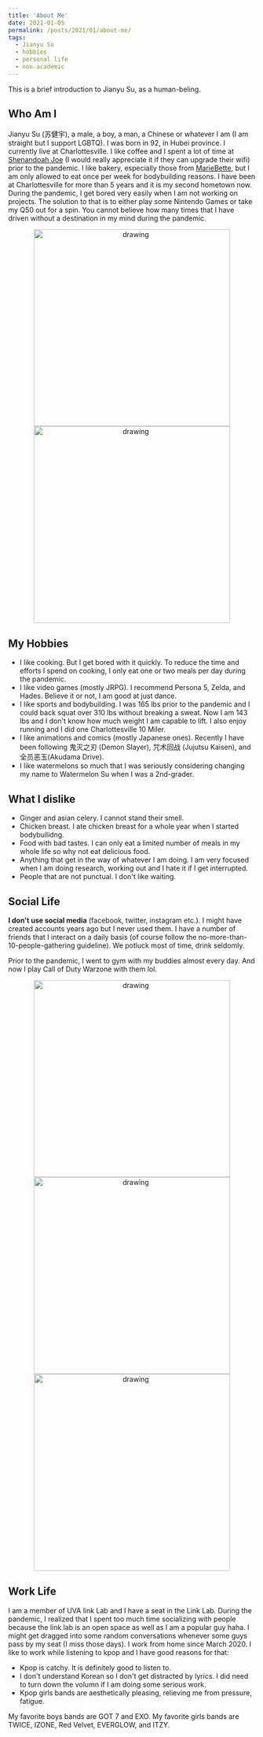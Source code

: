 ```yaml
---
title: 'About Me'
date: 2021-01-05
permalink: /posts/2021/01/about-me/
tags:
  - Jianyu Su
  - hobbies
  - personal life
  - non-academic
---
```


This is a brief introduction to Jianyu Su, as a human-beling.

## Who Am I
Jianyu Su (苏健宇), a male, a boy, a man, a Chinese or whatever I am (I am straight but I support LGBTQ). I was born in 92, in Hubei province. I currently live at Charlottesville. I like coffee and I spent a lot of time at [Shenandoah Joe](https://shenandoahjoe.com/) (I would really appreciate it if they can upgrade their wifi) prior to the pandemic. I like bakery, especially those from [MarieBette](http://www.mariebette.com/), but I am only allowed to eat once per week for bodybuilding reasons. I have been at Charlottesville for more than 5 years and it is my second hometown now. During the pandemic, I get bored very easily when I am not working on projects. The solution to that is to either play some Nintendo Games or take my Q50 out for a spin. You cannot believe how many times that I have driven without a destination in my mind during the pandemic.
<p align="center">
  <img src="https://hahayonghuming.github.io/JianyuSu.github.io/images/noodles.jpg" alt="drawing" width="400"/>
  <img src="https://hahayonghuming.github.io/JianyuSu.github.io/images/weightlift.jpg" alt="drawing" width="400"/>
 </p>

## My Hobbies
- I like cooking. But I get bored with it quickly. To reduce the time and efforts I spend on cooking, I only eat one or two meals per day during the pandemic.
- I like video games (mostly JRPG). I recommend Persona 5, Zelda, and Hades. Believe it or not, I am good at just dance.
- I like sports and bodybuilding. I was 165 lbs prior to the pandemic and I could back squat over 310 lbs without breaking a sweat. Now I am 143 lbs and I don't know how much weight I am capable to lift. I also enjoy running and I did one Charlottesville 10 Miler.
- I like animations and comics (mostly Japanese ones). Recently I have been following 鬼灭之刃 (Demon Slayer), 咒术回战 (Jujutsu Kaisen), and 全员恶玉(Akudama Drive).
- I like watermelons so much that I was seriously considering changing my name to Watermelon Su when I was a 2nd-grader.

## What I dislike
- Ginger and asian celery. I cannot stand their smell.
- Chicken breast. I ate chicken breast for a whole year when I started bodybuilidng.
- Food with bad tastes. I can only eat a limited number of meals in my whole life so why not eat delicious food.
- Anything that get in the way of whatever I am doing. I am very focused when I am doing research, working out and I hate it if I get interrupted.
- People that are not punctual. I don't like waiting.

## Social Life
**I don't use social media** (facebook, twitter, instagram etc.). I might have created accounts years ago but I never used them. I have a number of friends that I interact on a daily basis (of course follow the no-more-than-10-people-gathering guideline). We potluck most of time, drink seldomly. 

Prior to the pandemic, I went to gym with my buddies almost every day. And now I play Call of Duty Warzone with them lol.
<p align="center">
<img src="https://hahayonghuming.github.io/JianyuSu.github.io/images/crossfit.jpg" alt="drawing" width="400"/>
<img src="https://hahayonghuming.github.io/JianyuSu.github.io/images/hiking.jpg" alt="drawing" width="400"/>
<img src="https://hahayonghuming.github.io/JianyuSu.github.io/images/10mile.jpg" alt="drawing" width="400"/>
 </p>

## Work Life
I am a member of UVA link Lab and I have a seat in the Link Lab. During the pandemic, I realized that I spent too much time socializing with people because the link lab is an open space as well as I am a popular guy haha. I might get dragged into some random conversations whenever some guys pass by my seat (I miss those days). I work from home since March 2020. I like to work while listening to kpop and I have good reasons for that:
- Kpop is catchy. It is definitely good to listen to.
- I don't understand Korean so I don't get distracted by lyrics. I did need to turn down the volumn if I am doing some serious work.
- Kpop girls bands are aesthetically pleasing, relieving me from pressure, fatigue.

My favorite boys bands are GOT 7 and EXO. My favorite girls bands are TWICE, IZONE, Red Velvet, EVERGLOW, and ITZY.
